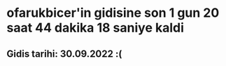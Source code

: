 # ofarukbicer'in gidisine son 1 gun 20 saat 44 dakika 18 saniye kaldi

## Gidis tarihi: 30.09.2022 :(